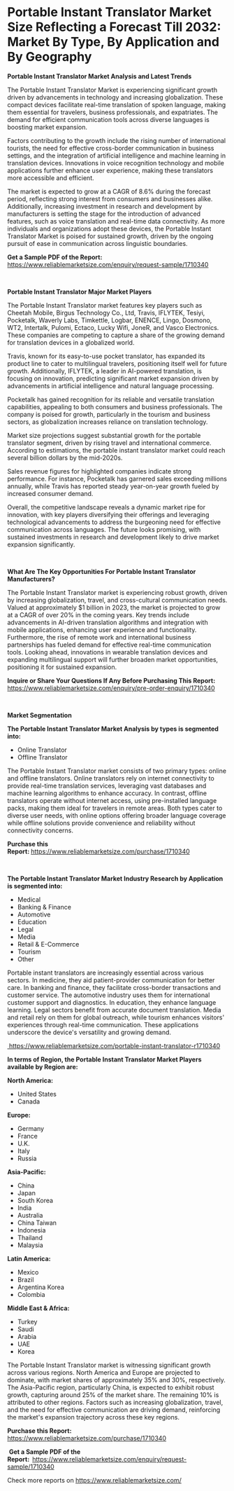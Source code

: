 <p><h1>Portable Instant Translator Market Size Reflecting a Forecast Till 2032: Market By Type, By Application and By Geography</h1></p><p><strong>Portable Instant Translator Market Analysis and Latest Trends</strong></p>
<p><p>The Portable Instant Translator Market is experiencing significant growth driven by advancements in technology and increasing globalization. These compact devices facilitate real-time translation of spoken language, making them essential for travelers, business professionals, and expatriates. The demand for efficient communication tools across diverse languages is boosting market expansion.</p><p>Factors contributing to the growth include the rising number of international tourists, the need for effective cross-border communication in business settings, and the integration of artificial intelligence and machine learning in translation devices. Innovations in voice recognition technology and mobile applications further enhance user experience, making these translators more accessible and efficient.</p><p>The market is expected to grow at a CAGR of 8.6% during the forecast period, reflecting strong interest from consumers and businesses alike. Additionally, increasing investment in research and development by manufacturers is setting the stage for the introduction of advanced features, such as voice translation and real-time data connectivity. As more individuals and organizations adopt these devices, the Portable Instant Translator Market is poised for sustained growth, driven by the ongoing pursuit of ease in communication across linguistic boundaries.</p></p>
<p><strong>Get a Sample PDF of the Report:&nbsp;</strong> <a href="https://www.reliablemarketsize.com/enquiry/request-sample/1710340?utm_campaign=2781&utm_medium=2&utm_source=Github&utm_content=ia&utm_term=27032025&utm_id=portable-instant-translator">https://www.reliablemarketsize.com/enquiry/request-sample/1710340</a></p>
<p>&nbsp;</p>
<p><strong>Portable Instant Translator Major Market Players</strong></p>
<p><p>The Portable Instant Translator market features key players such as Cheetah Mobile, Birgus Technology Co., Ltd, Travis, IFLYTEK, Tesiyi, Pocketalk, Waverly Labs, Timkettle, Logbar, ENENCE, Lingo, Dosmono, WT2, Intertalk, Pulomi, Ectaco, Lucky Wifi, JoneR, and Vasco Electronics. These companies are competing to capture a share of the growing demand for translation devices in a globalized world.</p><p>Travis, known for its easy-to-use pocket translator, has expanded its product line to cater to multilingual travelers, positioning itself well for future growth. Additionally, IFLYTEK, a leader in AI-powered translation, is focusing on innovation, predicting significant market expansion driven by advancements in artificial intelligence and natural language processing.</p><p>Pocketalk has gained recognition for its reliable and versatile translation capabilities, appealing to both consumers and business professionals. The company is poised for growth, particularly in the tourism and business sectors, as globalization increases reliance on translation technology.</p><p>Market size projections suggest substantial growth for the portable translator segment, driven by rising travel and international commerce. According to estimations, the portable instant translator market could reach several billion dollars by the mid-2020s.</p><p>Sales revenue figures for highlighted companies indicate strong performance. For instance, Pocketalk has garnered sales exceeding millions annually, while Travis has reported steady year-on-year growth fueled by increased consumer demand.</p><p>Overall, the competitive landscape reveals a dynamic market ripe for innovation, with key players diversifying their offerings and leveraging technological advancements to address the burgeoning need for effective communication across languages. The future looks promising, with sustained investments in research and development likely to drive market expansion significantly.</p></p>
<p>&nbsp;</p>
<p><strong>What Are The Key Opportunities For Portable Instant Translator Manufacturers?</strong></p>
<p><p>The Portable Instant Translator market is experiencing robust growth, driven by increasing globalization, travel, and cross-cultural communication needs. Valued at approximately $1 billion in 2023, the market is projected to grow at a CAGR of over 20% in the coming years. Key trends include advancements in AI-driven translation algorithms and integration with mobile applications, enhancing user experience and functionality. Furthermore, the rise of remote work and international business partnerships has fueled demand for effective real-time communication tools. Looking ahead, innovations in wearable translation devices and expanding multilingual support will further broaden market opportunities, positioning it for sustained expansion.</p></p>
<p><strong>Inquire or Share Your Questions If Any Before Purchasing This Report:</strong> <a href="https://www.reliablemarketsize.com/enquiry/pre-order-enquiry/1710340?utm_campaign=2781&utm_medium=2&utm_source=Github&utm_content=ia&utm_term=27032025&utm_id=portable-instant-translator">https://www.reliablemarketsize.com/enquiry/pre-order-enquiry/1710340</a></p>
<p>&nbsp;</p>
<p><strong>Market Segmentation</strong></p>
<p><strong>The Portable Instant Translator Market Analysis by types is segmented into:</strong></p>
<p><ul><li>Online Translator</li><li>Offline Translator</li></ul></p>
<p><p>The Portable Instant Translator market consists of two primary types: online and offline translators. Online translators rely on internet connectivity to provide real-time translation services, leveraging vast databases and machine learning algorithms to enhance accuracy. In contrast, offline translators operate without internet access, using pre-installed language packs, making them ideal for travelers in remote areas. Both types cater to diverse user needs, with online options offering broader language coverage while offline solutions provide convenience and reliability without connectivity concerns.</p></p>
<p><strong>Purchase this Report:&nbsp;</strong><a href="https://www.reliablemarketsize.com/purchase/1710340?utm_campaign=2781&utm_medium=2&utm_source=Github&utm_content=ia&utm_term=27032025&utm_id=portable-instant-translator">https://www.reliablemarketsize.com/purchase/1710340</a></p>
<p>&nbsp;</p>
<p><strong>The Portable Instant Translator Market Industry Research by Application is segmented into:</strong></p>
<p><ul><li>Medical</li><li>Banking & Finance</li><li>Automotive</li><li>Education</li><li>Legal</li><li>Media</li><li>Retail & E-Commerce</li><li>Tourism</li><li>Other</li></ul></p>
<p><p>Portable instant translators are increasingly essential across various sectors. In medicine, they aid patient-provider communication for better care. In banking and finance, they facilitate cross-border transactions and customer service. The automotive industry uses them for international customer support and diagnostics. In education, they enhance language learning. Legal sectors benefit from accurate document translation. Media and retail rely on them for global outreach, while tourism enhances visitors' experiences through real-time communication. These applications underscore the device's versatility and growing demand.</p></p>
<p><a href="https://www.reliablemarketsize.com/portable-instant-translator-r1710340?utm_campaign=2781&utm_medium=2&utm_source=Github&utm_content=ia&utm_term=27032025&utm_id=portable-instant-translator">&nbsp;https://www.reliablemarketsize.com/portable-instant-translator-r1710340</a></p>
<p><strong>In terms of Region, the Portable Instant Translator Market Players available by Region are:</strong></p>
<p>
    <p> <strong> North America: </strong>
        <ul>
            <li>United States</li>
            <li>Canada</li>
        </ul>
        </p> 
    <p> <strong> Europe: </strong>
        <ul>
            <li>Germany</li>
            <li>France</li>
            <li>U.K.</li>
            <li>Italy</li>
            <li>Russia</li>
        </ul>
        </p> 
    <p> <strong> Asia-Pacific: </strong>
        <ul>
            <li>China</li>
            <li>Japan</li>
            <li>South Korea</li>
            <li>India</li>
            <li>Australia</li>
            <li>China Taiwan</li>
            <li>Indonesia</li>
            <li>Thailand</li>
            <li>Malaysia</li>
        </ul>
        </p> 
    <p> <strong> Latin America: </strong>
        <ul>
            <li>Mexico</li>
            <li>Brazil</li>
            <li>Argentina Korea</li>
            <li>Colombia</li>
        </ul>
        </p> 
    <p> <strong> Middle East & Africa: </strong>
        <ul>
            <li>Turkey</li>
            <li>Saudi</li>
            <li>Arabia</li>
            <li>UAE</li>
            <li>Korea</li>
        </ul>
    </p>
    </p>
<p><p>The Portable Instant Translator market is witnessing significant growth across various regions. North America and Europe are projected to dominate, with market shares of approximately 35% and 30%, respectively. The Asia-Pacific region, particularly China, is expected to exhibit robust growth, capturing around 25% of the market share. The remaining 10% is attributed to other regions. Factors such as increasing globalization, travel, and the need for effective communication are driving demand, reinforcing the market's expansion trajectory across these key regions.</p></p>
<p><strong>Purchase this Report: </strong><a href="https://www.reliablemarketsize.com/purchase/1710340?utm_campaign=2781&utm_medium=2&utm_source=Github&utm_content=ia&utm_term=27032025&utm_id=portable-instant-translator">https://www.reliablemarketsize.com/purchase/1710340</a></p>
<p>&nbsp;<strong>Get a Sample PDF of the Report:&nbsp;&nbsp;</strong><a href="https://www.reliablemarketsize.com/enquiry/request-sample/1710340?utm_campaign=2781&utm_medium=2&utm_source=Github&utm_content=ia&utm_term=27032025&utm_id=portable-instant-translator">https://www.reliablemarketsize.com/enquiry/request-sample/1710340</a></p>
<p><strong></strong></p>
<p>Check more reports on <a href="https://www.reliablemarketsize.com/?utm_campaign=2781&utm_medium=2&utm_source=Github&utm_content=ia&utm_term=27032025&utm_id=portable-instant-translator">https://www.reliablemarketsize.com/</a></p>